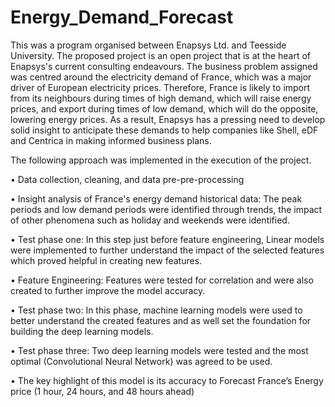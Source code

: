# Energy_Demand_Forecast
This was a program organised between Enapsys Ltd. and Teesside University. The proposed project is an open project that is at the heart of Enapsys's current consulting endeavours.
The business problem assigned was centred around the electricity demand of France, which was a major driver of European electricity prices. Therefore, France is likely to import from its neighbours during times of high demand, which will raise energy prices, and export during times of low demand, which will do the opposite, lowering energy prices. As a result, Enapsys has a pressing need to develop solid insight to anticipate these demands to help companies like Shell, eDF and Centrica in making informed business plans.


The following approach was implemented in the execution of the project.

•	Data collection, cleaning, and data pre-pre-processing


•	Insight analysis of France's energy demand historical data: The peak periods and low demand periods were identified through trends, the impact of other phenomena such as holiday and weekends were identified.


•	Test phase one: In this step just before feature engineering, Linear models were implemented to further understand the impact of the selected features which proved helpful in creating new features.


•	Feature Engineering: Features were tested for correlation and were also created to further improve the model accuracy.


•	Test phase two: In this phase, machine learning models were used to better understand the created features and as well set the foundation for building the deep learning models.


•	Test phase three: Two deep learning models were tested and the most optimal (Convolutional Neural Network) was agreed to be used.


•	The key highlight of this model is its accuracy to Forecast France’s Energy price (1 hour, 24 hours, and 48 hours ahead)

